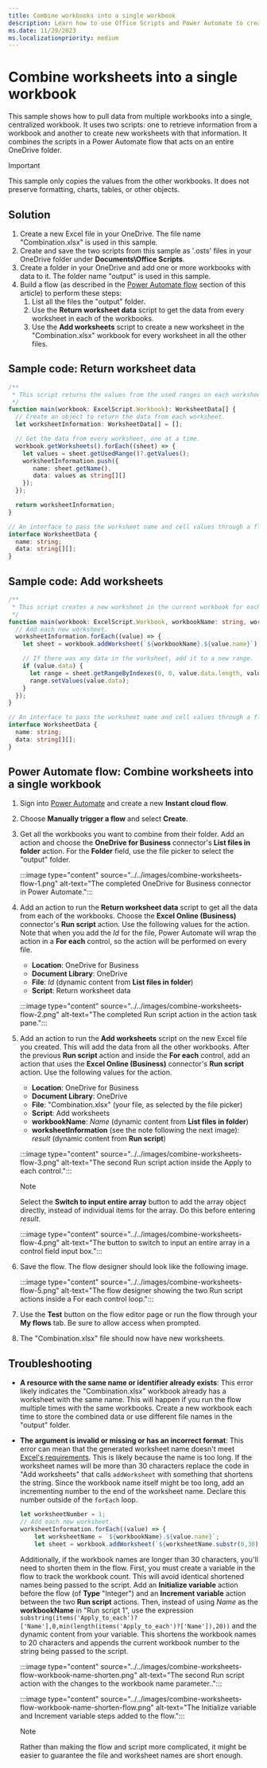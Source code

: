```yaml
---
title: Combine workbooks into a single workbook
description: Learn how to use Office Scripts and Power Automate to create merge worksheets from other workbooks into a single workbook.
ms.date: 11/29/2023
ms.localizationpriority: medium
---
```


# Combine worksheets into a single workbook

This sample shows how to pull data from multiple workbooks into a single, centralized workbook. It uses two scripts: one to retrieve information from a workbook and another to create new worksheets with that information. It combines the scripts in a Power Automate flow that acts on an entire OneDrive folder.

> [!IMPORTANT]
> This sample only copies the values from the other workbooks. It does not preserve formatting, charts, tables, or other objects.

## Solution

1. Create a new Excel file in your OneDrive. The file name "Combination.xlsx" is used in this sample.
1. Create and save the two scripts from this sample as '.osts' files in your OneDrive folder under **Documents\Office Scripts**.
1. Create a folder in your OneDrive and add one or more workbooks with data to it. The folder name "output" is used in this sample.
1. Build a flow (as described in the [Power Automate flow](#power-automate-flow-combine-worksheets-into-a-single-workbook) section of this article) to perform these steps:
    1. List all the files the "output" folder.
    1. Use the **Return worksheet data** script to get the data from every worksheet in each of the workbooks.
    1. Use the **Add worksheets** script to create a new worksheet in the "Combination.xlsx" workbook for every worksheet in all the other files.

## Sample code: Return worksheet data

```TypeScript
/**
 * This script returns the values from the used ranges on each worksheet.
 */
function main(workbook: ExcelScript.Workbook): WorksheetData[] {
  // Create an object to return the data from each worksheet.
  let worksheetInformation: WorksheetData[] = [];

  // Get the data from every worksheet, one at a time.
  workbook.getWorksheets().forEach((sheet) => {
    let values = sheet.getUsedRange()?.getValues();
    worksheetInformation.push({
       name: sheet.getName(),
       data: values as string[][]
    });
  });

  return worksheetInformation;
}

// An interface to pass the worksheet name and cell values through a flow.
interface WorksheetData {
  name: string;
  data: string[][];
}
```

## Sample code: Add worksheets

```TypeScript
/**
 * This script creates a new worksheet in the current workbook for each WorksheetData object provided.
 */
function main(workbook: ExcelScript.Workbook, workbookName: string, worksheetInformation: WorksheetData[]) {
  // Add each new worksheet.
  worksheetInformation.forEach((value) => {
    let sheet = workbook.addWorksheet(`${workbookName}.${value.name}`);

    // If there was any data in the worksheet, add it to a new range.
    if (value.data) {
      let range = sheet.getRangeByIndexes(0, 0, value.data.length, value.data[0].length);
      range.setValues(value.data);
    }
  });
}

// An interface to pass the worksheet name and cell values through a flow.
interface WorksheetData {
  name: string;
  data: string[][];
}
```

## Power Automate flow: Combine worksheets into a single workbook

1. Sign into [Power Automate](https://make.powerautomate.com/create) and create a new **Instant cloud flow**.
1. Choose **Manually trigger a flow** and select **Create**.
1. Get all the workbooks you want to combine from their folder. Add an action and choose the **OneDrive for Business** connector's **List files in folder** action. For the **Folder** field, use the file picker to select the "output" folder.

    :::image type="content" source="../../images/combine-worksheets-flow-1.png" alt-text="The completed OneDrive for Business connector in Power Automate.":::

1. Add an action to run the **Return worksheet data** script to get all the data from each of the workbooks. Choose the **Excel Online (Business)** connector's **Run script** action. Use the following values for the action. Note that when you add the *Id* for the file, Power Automate will wrap the action in a **For each** control, so the action will be performed on every file.
    * **Location**: OneDrive for Business
    * **Document Library**: OneDrive
    * **File**: *Id* (dynamic content from **List files in folder**)
    * **Script**: Return worksheet data

    :::image type="content" source="../../images/combine-worksheets-flow-2.png" alt-text="The completed Run script action in the action task pane.":::

1. Add an action to run the **Add worksheets** script on the new Excel file you created. This will add the data from all the other workbooks. After the previous **Run script** action and inside the **For each** control, add an action that uses the **Excel Online (Business)** connector's **Run script** action. Use the following values for the action.
    * **Location**: OneDrive for Business
    * **Document Library**: OneDrive
    * **File**: "Combination.xlsx" (your file, as selected by the file picker)
    * **Script**: Add worksheets
    * **workbookName**: *Name* (dynamic content from **List files in folder**)
    * **worksheetInformation** (see the note following the next image): *result* (dynamic content from **Run script**)

    :::image type="content" source="../../images/combine-worksheets-flow-3.png" alt-text="The second Run script action inside the Apply to each control.":::
    > [!NOTE]
    > Select the **Switch to input entire array** button to add the array object directly, instead of individual items for the array. Do this before entering *result*.
    >
    > :::image type="content" source="../../images/combine-worksheets-flow-4.png" alt-text="The button to switch to input an entire array in a control field input box.":::

1. Save the flow. The flow designer should look like the following image.

    :::image type="content" source="../../images/combine-worksheets-flow-5.png" alt-text="The flow designer showing the two Run script actions inside a For each control loop.":::
  
1. Use the **Test** button on the flow editor page or run the flow through your **My flows** tab. Be sure to allow access when prompted.
1. The "Combination.xlsx" file should now have new worksheets.

## Troubleshooting

- **A resource with the same name or identifier already exists**: This error likely indicates the "Combination.xlsx" workbook already has a worksheet with the same name. This will happen if you run the flow multiple times with the same workbooks. Create a new workbook each time to store the combined data or use different file names in the "output" folder.
- **The argument is invalid or missing or has an incorrect format**: This error can mean that the generated  worksheet name doesn't meet [Excel's requirements](https://support.microsoft.com/office/rename-a-worksheet-3f1f7148-ee83-404d-8ef0-9ff99fbad1f9). This is likely because the name is too long. If the worksheet names will be more than 30 characters replace the code in "Add worksheets" that calls `addWorksheet` with something that shortens the string. Since the workbook name itself might be too long, add an incrementing number to the end of the worksheet name. Declare this number outside of the `forEach` loop.

  ```TypeScript
  let worksheetNumber = 1;
  // Add each new worksheet.
  worksheetInformation.forEach((value) => {
      let worksheetName = `${workbookName}.${value.name}`;
      let sheet = workbook.addWorksheet(`${worksheetName.substr(0,30)}${worksheetNumber++}`);
  ```

  Additionally, if the workbook names are longer than 30 characters, you'll need to shorten them in the flow. First, you must create a variable in the flow to track the workbook count. This will avoid identical shortened names being passed to the script. Add an **Initialize variable** action before the flow (of **Type** "Integer") and an **Increment variable** action between the two **Run script** actions. Then, instead of using *Name* as the **workbookName** in "Run script 1", use the expression `substring(items('Apply_to_each')?['Name'],0,min(length(items('Apply_to_each')?['Name']),20))` and the dynamic content from your variable. This shortens the workbook names to 20 characters and appends the current workbook number to the string being passed to the script.

  :::image type="content" source="../../images/combine-worksheets-flow-workbook-name-shorten.png" alt-text="The second Run script action with the changes to the workbook name parameter..":::

  :::image type="content" source="../../images/combine-worksheets-flow-workbook-name-shorten-flow.png" alt-text="The Initialize variable and Increment variable steps added to the flow.":::

  > [!NOTE]
  > Rather than making the flow and script more complicated, it might be easier to guarantee the file and worksheet names are short enough.
